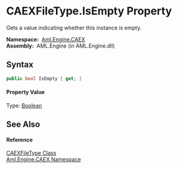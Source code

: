 CAEXFileType.IsEmpty Property
=============================
Gets a value indicating whether this instance is empty.

  **Namespace:**  [Aml.Engine.CAEX][1]  
  **Assembly:**  AML.Engine (in AML.Engine.dll)

Syntax
------

```csharp
public bool IsEmpty { get; }
```

#### Property Value
Type: [Boolean][2]

See Also
--------

#### Reference
[CAEXFileType Class][3]  
[Aml.Engine.CAEX Namespace][1]  

[1]: ../README.md
[2]: https://docs.microsoft.com/dotnet/api/system.boolean
[3]: README.md
[4]: https://www.automationml.org
[5]: ../../icons/logoShade.png